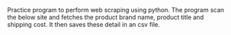 Practice program to perform web scraping using python.
The program scan the below site and fetches the product brand name, product title and shipping cost.
It then saves these detail in an csv file.